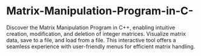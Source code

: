# Matrix-Manipulation-Program-in-C-
Discover the Matrix Manipulation Program in C++, enabling intuitive creation, modification, and deletion of integer matrices. Visualize matrix data, save to a file, and load from a file. This interactive tool offers a seamless experience with user-friendly menus for efficient matrix handling.
